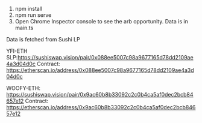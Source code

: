 1. npm install
2. npm run serve
3. Open Chrome Inspector console to see the arb opportunity. Data is in main.ts

Data is fetched from Sushi LP
 
YFI-ETH SLP:https://sushiswap.vision/pair/0x088ee5007c98a9677165d78dd2109ae4a3d04d0c
Contract: https://etherscan.io/address/0x088ee5007c98a9677165d78dd2109ae4a3d04d0c

WOOFY-ETH: https://sushiswap.vision/pair/0x9ac60b8b33092c2c0b4ca5af0dec2bcb84657e12
Contract: https://etherscan.io/address/0x9ac60b8b33092c2c0b4ca5af0dec2bcb84657e12
